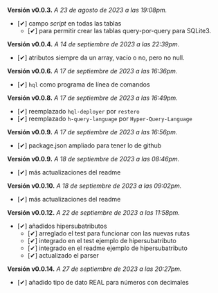 **Versión v0.0.3.** *A 23 de agosto de 2023 a las 19:08pm.*

- [✔] campo *script* en todas las tablas
  - [✔] para permitir crear las tablas query-por-query para SQLite3.

**Versión v0.0.4.** *A 14 de septiembre de 2023 a las 22:39pm.*

- [✔] atributos siempre da un array, vacío o no, pero no null.

**Versión v0.0.6.** *A 17 de septiembre de 2023 a las 16:36pm.*

- [✔] `hql` como programa de línea de comandos

**Versión v0.0.8.** *A 17 de septiembre de 2023 a las 16:49pm.*

- [✔] reemplazado `hql-deployer` por `restero`
- [✔] reemplazado `h-query-language` por `Hyper-Query-Language`

**Versión v0.0.9.** *A 17 de septiembre de 2023 a las 16:56pm.*

- [✔] package.json ampliado para tener lo de github

**Versión v0.0.9.** *A 18 de septiembre de 2023 a las 08:46pm.*

- [✔] más actualizaciones del readme

**Versión v0.0.10.** *A 18 de septiembre de 2023 a las 09:02pm.*

- [✔] más actualizaciones del readme

**Versión v0.0.12.** *A 22 de septiembre de 2023 a las 11:58pm.*

- [✔] añadidos hipersubatributos
  - [✔] arreglado el test para funcionar con las nuevas rutas
  - [✔] integrado en el test ejemplo de hipersubatributo
  - [✔] integrado en el readme ejemplo de hipersubatributo
  - [✔] actualizado el parser

**Versión v0.0.14.** *A 27 de septiembre de 2023 a las 20:27pm.*
- [✔] añadido tipo de dato REAL para números con decimales
